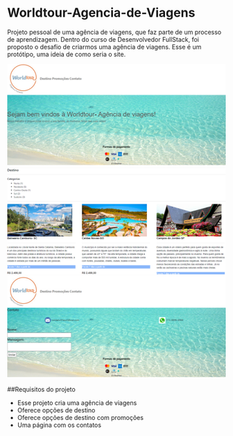 # Worldtour-Agencia-de-Viagens

Projeto pessoal de uma agência de viagens, que faz parte de um processo de aprendizagem. Dentro do curso de Desenvolvedor FullStack, foi proposto o desafio de criarmos uma agência de viagens. Esse é um protótipo, uma ideia de como seria o site.

![](./Exercicio-Prototipo/imagens/Ag1.png)
![](./Exercicio-Prototipo/imagens/Ag2.png)
![](./Exercicio-Prototipo/imagens/Ag3.png)

##Requisitos do projeto
- Esse projeto cria uma agência de viagens
- Oferece opções de destino
- Oferece opções  de destino com promoções
- Uma página com os contatos







